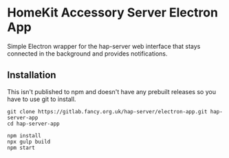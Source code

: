 HomeKit Accessory Server Electron App
===

Simple Electron wrapper for the hap-server web interface that stays connected in the background and provides
notifications.

Installation
---

This isn't published to npm and doesn't have any prebuilt releases so you have to use git to install.

```
git clone https://gitlab.fancy.org.uk/hap-server/electron-app.git hap-server-app
cd hap-server-app

npm install
npx gulp build
npm start
```
